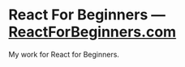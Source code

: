 # React For Beginners — [ReactForBeginners.com](https://ReactForBeginners.com)

My work for React for Beginners.  
